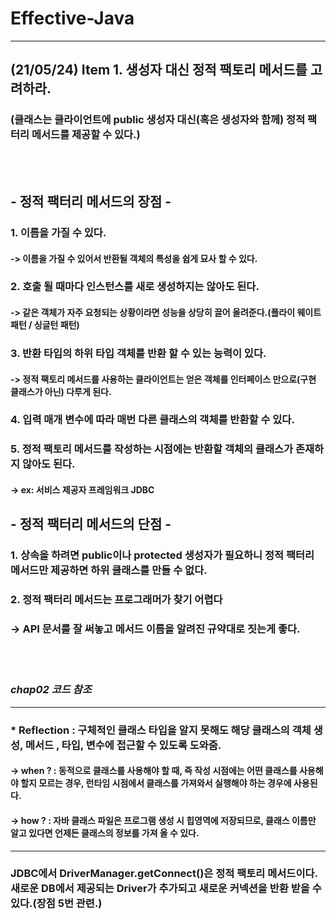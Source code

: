 Effective-Java
=================
***
(21/05/24) Item 1. 생성자 대신 정적 팩토리 메서드를 고려하라.
------------------------------------
### (클래스는 클라이언트에 public 생성자 대신(혹은 생성자와 함께) 정적 팩터리 메서드를 제공할 수 있다.)

<br> </br>
## - 정적 팩터리 메서드의 장점 - 
### 1. 이름을 가질 수 있다.
#### -> 이름을 가질 수 있어서 반환될 객체의 특성을 쉽게 묘사 할 수 있다.
### 2. 호출 될 때마다 인스턴스를 새로 생성하지는 않아도 된다.
#### -> 같은 객체가 자주 요청되는 상황이라면 성능을  상당히 끌어 올려준다.(플라이 웨이트 패턴 / 싱글턴 패턴)
### 3. 반환 타입의 하위 타입 객체를 반환 할 수 있는  능력이 있다.
#### -> 정적 팩토리 메서드를 사용하는 클라이언트는 얻은 객체를 인터페이스 만으로(구현 클래스가 아닌) 다루게 된다.
### 4. 입력 매개 변수에 따라 매번 다른 클래스의 객체를 반환할 수 있다.
### 5. 정적 팩토리 메서드를 작성하는 시점에는 반환할 객체의 클래스가 존재하지 않아도 된다.
#### -> ex: 서비스 제공자 프레임워크 JDBC

## - 정적 팩터리 메서드의 단점 - 
### 1. 상속을 하려면 public이나 protected 생성자가 필요하니 정적  팩터리 메서드만 제공하면 하위 클래스를 만들 수 없다.
### 2. 정적 팩터리 메서드는 프로그래머가 찾기 어렵다 
### -> API 문서를 잘 써놓고 메서드 이름을 알려진 규약대로 짓는게 좋다.
<br></br>
### *chap02 코드 참조*
***
### * Reflection : 구체적인 클래스 타입을 알지 못해도 해당 클래스의 객체 생성, 메서드 , 타입, 변수에 접근할 수 있도록 도와줌.
#### -> when ? : 동적으로 클래스를 사용해야 할 때, 즉 작성 시점에는 어떤 클래스를 사용해야 할지 모르는  경우, 런타임 시점에서 클래스를 가져와서 실행해야 하는 경우에 사용된다.
#### -> how ? : 자바 클래스 파일은 프로그램 생성 시 힙영역에 저장되므로, 클래스 이름만 알고 있다면 언제든 클래스의 정보를 가져 올 수 있다.
***
### JDBC에서 DriverManager.getConnect()은 정적 팩토리 메서드이다. 새로운 DB에서 제공되는 Driver가 추가되고 새로운 커넥션을 반환 받을 수 있다.(장점 5번 관련.)



